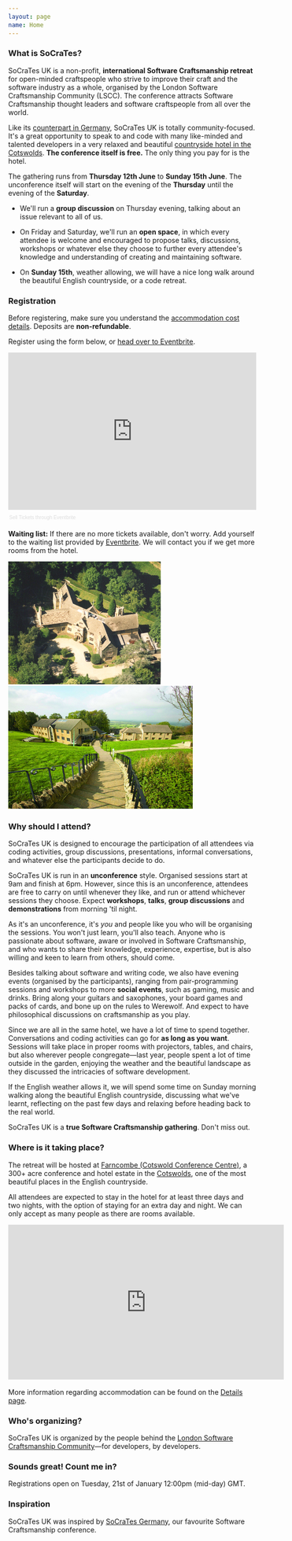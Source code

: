```yaml
---
layout: page
name: Home
---
```


### What is SoCraTes?

SoCraTes UK is a non-profit, **international Software Craftsmanship retreat** for open-minded craftspeople who strive to improve their craft and the software industry as a whole, organised by the London Software Craftsmanship Community (LSCC). The conference attracts Software Craftsmanship thought leaders and software craftspeople from all over the world.

Like its [counterpart in Germany][SoCraTes Germany], SoCraTes UK is totally community-focused. It's a great opportunity to speak to and code with many like-minded and talented developers in a very relaxed and beautiful [countryside hotel in the Cotswolds][Farncombe Gallery]. **The conference itself is free.** The only thing you pay for is the hotel.

The gathering runs from **Thursday 12th June** to **Sunday 15th June**. The unconference itself will start on the evening of the **Thursday** until the evening of the **Saturday**.

* We'll run a **group discussion** on Thursday evening, talking about an issue relevant to all of us.

* On Friday and Saturday, we'll run an **open space**, in which every attendee is welcome and encouraged to propose talks, discussions, workshops or whatever else they choose to further every attendee's knowledge and understanding of creating and maintaining software.

* On **Sunday 15th**, weather allowing, we will have a nice long walk around the beautiful English countryside, or a code retreat.

### Registration

Before registering, make sure you understand the [accommodation cost details][Details]. Deposits are **non-refundable**.

Register using the form below, or [head over to Eventbrite][Eventbrite].

<div style="width:100%; text-align:left;" >
    <iframe  src="https://www.eventbrite.co.uk/tickets-external?eid=10210972293&amp;ref=etckt&amp;v=2" frameborder="0" height="320" width="100%" vspace="0" hspace="0" marginheight="5" marginwidth="5" scrolling="auto" allowtransparency="true">&nbsp;</iframe>
    <div style="font-family:Helvetica, Arial; font-size:10px; padding:5px 0 5px; margin:2px; width:100%; text-align:left;" >
        <a style="color:#ddd; text-decoration:none;" target="_blank" href="http://www.eventbrite.co.uk/r/etckt">Sell Tickets</a>
        <span style="color:#ddd;">through</span>
        <a style="color:#ddd; text-decoration:none;" target="_blank" href="http://www.eventbrite.co.uk?ref=etckt">Eventbrite</a>
    </div>
</div>

[Eventbrite]: http://socratesuk2014.eventbrite.co.uk?ref=elink

**Waiting list:** If there are no more tickets available, don't worry. Add yourself to the waiting list provided by [Eventbrite][Eventbrite]. We will contact you if we get more rooms from the hotel.

<p><img src="img/farncombe/farncombe07.jpg" width="310" height="250" alt="Cotswolds"/> <img src="img/farncombe/farncombe01.jpg" width="375" height="250" alt="Farncombe"/></p>

### Why should I attend?

SoCraTes UK is designed to encourage the participation of all attendees via coding activities, group discussions, presentations, informal conversations, and whatever else the participants decide to do.

SoCraTes UK is run in an **unconference** style. Organised sessions start at 9am and finish at 6pm. However, since this is an unconference, attendees are free to carry on until whenever they like, and run or attend whichever sessions they choose. Expect **workshops**, **talks**, **group discussions** and **demonstrations** from morning 'til night.

As it's an unconference, it's *you* and people like you who will be organising the sessions. You won't just learn, you'll also teach. Anyone who is passionate about software, aware or involved in Software Craftsmanship, and who wants to share their knowledge, experience, expertise, but is also willing and keen to learn from others, should come.

Besides talking about software and writing code, we also have evening events (organised by the participants), ranging from pair-programming sessions and workshops to more **social events**, such as gaming, music and drinks. Bring along your guitars and saxophones, your board games and packs of cards, and bone up on the rules to Werewolf. And expect to have philosophical discussions on craftsmanship as you play.

Since we are all in the same hotel, we have a lot of time to spend together. Conversations and coding activities can go for **as long as you want**. Sessions will take place in proper rooms with projectors, tables, and chairs, but also wherever people congregate—last year, people spent a lot of time outside in the garden, enjoying the weather and the beautiful landscape as they discussed the intricacies of software development.

If the English weather allows it, we will spend some time on Sunday morning walking along the beautiful English countryside, discussing what we've learnt, reflecting on the past few days and relaxing before heading back to the real world.

SoCraTes UK is a **true Software Craftsmanship gathering**. Don't miss out.

### Where is it taking place?

The retreat will be hosted at [Farncombe (Cotswold Conference Centre)][Venue], a 300+ acre conference and hotel estate in the [Cotswolds][], one of the most beautiful places in the English countryside.

All attendees are expected to stay in the hotel for at least three days and two nights, with the option of staying for an extra day and night. We can only accept as many people as there are rooms available.

<p><iframe width="560" height="315" src="http://www.youtube.com/embed/IyfXSIaK-rU" frameborder="0" allowfullscreen="allowfullscreen">&nbsp;</iframe></p>

More information regarding accommodation can be found on the [Details page][Details].

[Venue]: http://cotswoldconferencecentre.com/venue/
[Cotswolds]: http://www.cotswolds.info/
[Details]: details.html

### Who's organizing?

SoCraTes UK is organized by the people behind the [London Software Craftsmanship Community][]—for developers, by developers.

[London Software Craftsmanship Community]: http://londonswcraft.com

### Sounds great! Count me in?

Registrations open on Tuesday, 21st of January 12:00pm (mid-day) GMT.

### Inspiration

SoCraTes UK was inspired by [SoCraTes Germany][], our favourite Software Craftsmanship conference.

[@socrates_uk]: https://twitter.com/socrates_uk
[SoCraTes Germany]: http://www.socrates-conference.de/
[Farncombe Gallery]: http://farncombeconferencecentre.com/venue/gallery/
